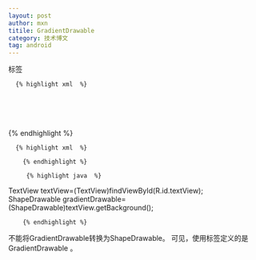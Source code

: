 ```yaml
---
layout: post
author: mxn
titile: GradientDrawable
category: 技术博文
tag: android
---
```


<shape>标签

      {% highlight xml  %}
<?xml version="1.0" encoding="utf-8"?>  
<shape xmlns:android="http://schemas.android.com/apk/res/android"  
    android:shape="rectangle">  
    <gradient  
        android:startColor="#FFFF0000"  
        android:endColor="#80FF00FF"  
        android:angle="45"/>  
    <padding android:left="7dp"  
        android:top="7dp"  
        android:right="7dp"  
        android:bottom="7dp" />  
    <corners android:radius="8dp" />  
</shape>
     {% endhighlight %}
     
<!-- more -->

      {% highlight xml  %}
<TextView  
        android:id="@+id/textView"  
        android:layout_width="wrap_content"  
        android:layout_height="wrap_content"  
        android:background="@drawable/gradient_box"  
        android:text="测试" />  
        
        {% endhighlight %}
   
         {% highlight java  %}
TextView textView=(TextView)findViewById(R.id.textView);  
ShapeDrawable gradientDrawable=(ShapeDrawable)textView.getBackground();  
   
        {% endhighlight %}
        
不能将GradientDrawable转换为ShapeDrawable。
可见，使用<shape>标签定义的是GradientDrawable
。
